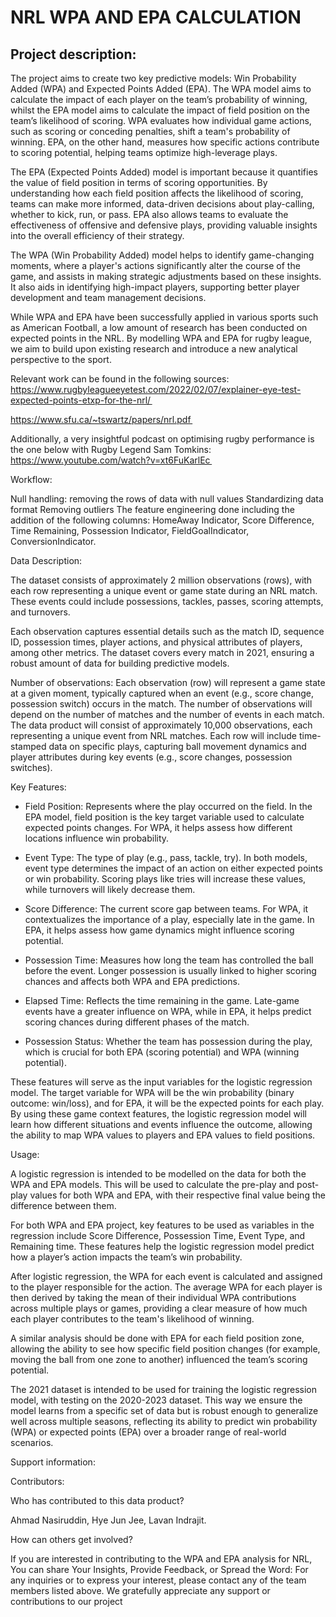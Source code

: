 # NRL WPA AND EPA CALCULATION

## Project description:

The project aims to create two key predictive models: Win Probability Added (WPA) and Expected Points Added (EPA). The WPA model aims to calculate the impact of each player on the team’s probability of winning, whilst the EPA model aims to calculate the impact of field position on the team’s likelihood of scoring. 
WPA evaluates how individual game actions, such as scoring or conceding penalties, shift a team's probability of winning. EPA, on the other hand, measures how specific actions contribute to scoring potential, helping teams optimize high-leverage plays.

The EPA (Expected Points Added) model is important because it quantifies the value of field position in terms of scoring opportunities. By understanding how each field position affects the likelihood of scoring, teams can make more informed, data-driven decisions about play-calling, whether to kick, run, or pass. EPA also allows teams to evaluate the effectiveness of offensive and defensive plays, providing valuable insights into the overall efficiency of their strategy.

The WPA (Win Probability Added) model helps to identify game-changing moments, where a player's actions significantly alter the course of the game, and assists in making strategic adjustments based on these insights. It also aids in identifying high-impact players, supporting better player development and team management decisions.

While WPA and EPA have been successfully applied in various sports such as American Football, a low amount of research has been conducted on expected points in the NRL. By modelling WPA and EPA for rugby league, we aim to build upon existing research and introduce a new analytical perspective to the sport. 

Relevant work can be found in the following sources:
https://www.rugbyleagueeyetest.com/2022/02/07/explainer-eye-test-expected-points-etxp-for-the-nrl/ 

https://www.sfu.ca/~tswartz/papers/nrl.pdf 

Additionally, a very insightful podcast on optimising rugby performance is the one below with Rugby Legend Sam Tomkins:
https://www.youtube.com/watch?v=xt6FuKarlEc 

Workflow: 

Null handling: removing the rows of data with null values Standardizing data format Removing outliers
The feature engineering done including the addition of the following columns: HomeAway Indicator, Score Difference, Time Remaining, Possession Indicator, FieldGoalIndicator, ConversionIndicator.

Data Description:

The dataset consists of approximately 2 million observations (rows), with each row representing a unique event or game state during an NRL match. These events could include possessions, tackles, passes, scoring attempts, and turnovers.

Each observation captures essential details such as the match ID, sequence ID, possession times, player actions, and physical attributes of players, among other metrics. The dataset covers every match in 2021, ensuring a robust amount of data for building predictive models.

Number of observations:
Each observation (row) will represent a game state at a given moment, typically captured when an event (e.g., score change, possession switch) occurs in the match. The number of observations will depend on the number of matches and the number of events in each match.
The data product will consist of approximately 10,000 observations, each representing a unique event from NRL matches. Each row will include time-stamped data on specific plays, capturing ball movement dynamics and player attributes during key events (e.g., score changes, possession switches).

Key Features:

- Field Position: Represents where the play occurred on the field. In the EPA model, field position is the key target variable used to calculate expected points changes. For WPA, it helps assess how different locations influence win probability.

- Event Type: The type of play (e.g., pass, tackle, try). In both models, event type determines the impact of an action on either expected points or win probability. Scoring plays like tries will increase these values, while turnovers will likely decrease them.

- Score Difference: The current score gap between teams. For WPA, it contextualizes the importance of a play, especially late in the game. In EPA, it helps assess how game dynamics might influence scoring potential.

- Possession Time: Measures how long the team has controlled the ball before the event. Longer possession is usually linked to higher scoring chances and affects both WPA and EPA predictions.

- Elapsed Time: Reflects the time remaining in the game. Late-game events have a greater influence on WPA, while in EPA, it helps predict scoring chances during different phases of the match.

- Possession Status: Whether the team has possession during the play, which is crucial for both EPA (scoring potential) and WPA (winning potential).

These features will serve as the input variables for the logistic regression model. The target variable for WPA will be the win probability (binary outcome: win/loss), and for EPA, it will be the expected points for each play. By using these game context features, the logistic regression model will learn how different situations and events influence the outcome, allowing the ability to map WPA values to players and EPA values to field positions.

Usage:

A logistic regression is intended to be modelled on the data for both the WPA and EPA models. This will be used to calculate the pre-play and post-play values for both WPA and EPA, with their respective final value being the difference between them. 

For both WPA and EPA project, key features to be used as variables in the regression include Score Difference, Possession Time, Event Type, and Remaining time. These features help the logistic regression model predict how a player’s action impacts the team’s win probability.

After logistic regression, the WPA for each event is calculated and assigned to the player responsible for the action. The average WPA for each player is then derived by taking the mean of their individual WPA contributions across multiple plays or games, providing a clear measure of how much each player contributes to the team's likelihood of winning.

A similar analysis should be done with EPA for each field position zone, allowing the ability to see how specific field position changes (for example, moving the ball from one zone to another) influenced the team’s scoring potential.

The 2021 dataset is intended to be used for training the logistic regression model, with testing on the 2020-2023 dataset. This way we ensure the model learns from a specific set of data but is robust enough to generalize well across multiple seasons, reflecting its ability to predict win probability (WPA) or expected points (EPA) over a broader range of real-world scenarios.

Support information: 

Contributors: 

Who has contributed to this data product? 

Ahmad Nasiruddin, Hye Jun Jee, Lavan Indrajit.

How can others get involved?

If you are interested in contributing to the WPA and EPA analysis for NRL, You can share Your Insights, Provide Feedback, or Spread the Word: For any inquiries or to express your interest, please contact any of the team members listed above. We gratefully appreciate any support or contributions to our project
